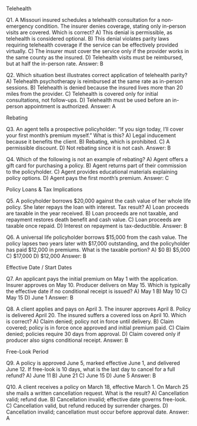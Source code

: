 Telehealth

Q1. A Missouri insured schedules a telehealth consultation for a non-emergency condition. The insurer denies coverage, stating only in-person visits are covered. Which is correct?
A) This denial is permissible, as telehealth is considered optional.
B) This denial violates parity laws requiring telehealth coverage if the service can be effectively provided virtually.
C) The insurer must cover the service only if the provider works in the same county as the insured.
D) Telehealth visits must be reimbursed, but at half the in-person rate.
Answer: B

Q2. Which situation best illustrates correct application of telehealth parity?
A) Telehealth psychotherapy is reimbursed at the same rate as in-person sessions.
B) Telehealth is denied because the insured lives more than 20 miles from the provider.
C) Telehealth is covered only for initial consultations, not follow-ups.
D) Telehealth must be used before an in-person appointment is authorized.
Answer: A

Rebating

Q3. An agent tells a prospective policyholder: “If you sign today, I’ll cover your first month’s premium myself.” What is this?
A) Legal inducement because it benefits the client.
B) Rebating, which is prohibited.
C) A permissible discount.
D) Not rebating since it is not cash.
Answer: B

Q4. Which of the following is not an example of rebating?
A) Agent offers a gift card for purchasing a policy.
B) Agent returns part of their commission to the policyholder.
C) Agent provides educational materials explaining policy options.
D) Agent pays the first month’s premium.
Answer: C

Policy Loans & Tax Implications

Q5. A policyholder borrows $20,000 against the cash value of her whole life policy. She later repays the loan with interest. Tax result?
A) Loan proceeds are taxable in the year received.
B) Loan proceeds are not taxable, and repayment restores death benefit and cash value.
C) Loan proceeds are taxable once repaid.
D) Interest on repayment is tax-deductible.
Answer: B

Q6. A universal life policyholder borrows $15,000 from the cash value. The policy lapses two years later with $17,000 outstanding, and the policyholder has paid $12,000 in premiums. What is the taxable portion?
A) $0
B) $5,000
C) $17,000
D) $12,000
Answer: B

Effective Date / Start Dates

Q7. An applicant pays the initial premium on May 1 with the application. Insurer approves on May 10. Producer delivers on May 15. Which is typically the effective date if no conditional receipt is issued?
A) May 1
B) May 10
C) May 15
D) June 1
Answer: B

Q8. A client applies and pays on April 3. The insurer approves April 8. Policy is delivered April 20. The insured suffers a covered loss on April 10. Which is correct?
A) Claim denied; policy not in force until delivery.
B) Claim covered; policy is in force once approved and initial premium paid.
C) Claim denied; policies require 30 days from approval.
D) Claim covered only if producer also signs conditional receipt.
Answer: B

Free-Look Period

Q9. A policy is approved June 5, marked effective June 1, and delivered June 12. If free-look is 10 days, what is the last day to cancel for a full refund?
A) June 11
B) June 21
C) June 15
D) June 5
Answer: B

Q10. A client receives a policy on March 18, effective March 1. On March 25 she mails a written cancellation request. What is the result?
A) Cancellation valid; refund due.
B) Cancellation invalid; effective date governs free-look.
C) Cancellation valid, but refund reduced by surrender charges.
D) Cancellation invalid; cancellation must occur before approval date.
Answer: A